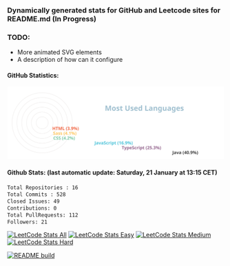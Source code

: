 ### Dynamically generated stats for GitHub and Leetcode sites for README.md (In Progress)

### TODO:
- More animated SVG elements
- A description of how can it configure

#### GitHub Statistics:

![chart-bar](/assets/circle-tails.svg)

#### Github Stats: (last automatic update: Saturday, 21 January at 13:15 CET)
	Total Repositories : 16
	Total Commits : 528
	Closed Issues: 49
	Contributions: 0
	Total PullRequests: 112
	Followers: 21

[![LeetCode Stats All](https://img.shields.io/badge/LEETCODE%20SOLVED%20PROBLEMS%20%3A-137-orange)](https://leetcode.com/meugenom/)
[![LeetCode Stats Easy](https://img.shields.io/badge/EASY%20%3A-67-brightgreen)](https://leetcode.com/meugenom/)
[![LeetCode Stats Medium](https://img.shields.io/badge/MEDIUM%20%3A-65-yellow)](https://leetcode.com/meugenom/)
[![LeetCode Stats Hard](https://img.shields.io/badge/HARD%20%3A-5-red)](https://leetcode.com/meugenom/)

[![README build](https://github.com/meugenom/github-leetcode-stats/actions/workflows/main.yml/badge.svg)](https://github.com/meugenom/github-leetcode-stats/actions/workflows/main.yml)

